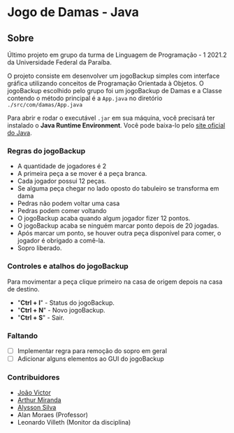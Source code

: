 # Jogo de Damas - Java

## Sobre

 Último projeto em grupo da turma de Linguagem de Programação - 1 2021.2 da Universidade Federal da Paraíba.

 O projeto consiste em desenvolver um jogoBackup simples com interface gráfica utilizando conceitos de Programação Orientada à Objetos. O jogoBackup escolhido pelo grupo foi um jogoBackup de Damas e a Classe contendo o método principal é a `App.java` no diretório `./src/com/damas/App.java`

 Para abrir e rodar o executável `.jar` em sua máquina, você precisará ter instalado o **Java Runtime Environment**. Você pode baixa-lo pelo [site oficial do Java](https://www.java.com/en/download/manual.jsp).

### Regras do jogoBackup

- A quantidade de jogadores é 2
- A primeira peça a se mover é a peça branca.
- Cada jogador possui 12 peças.
- Se alguma peça chegar no lado oposto do tabuleiro se transforma em dama
- Pedras não podem voltar uma casa
- Pedras podem comer voltando
- O jogoBackup acaba quando algum jogador fizer 12 pontos.
- O jogoBackup acaba se ninguém marcar ponto depois de 20 jogadas.
- Após marcar um ponto, se houver outra peça disponível para comer, o jogador é obrigado a comê-la.
- Sopro liberado.

### Controles e atalhos do jogoBackup

 Para movimentar a peça clique primeiro na casa de origem depois na casa de destino.

- "**Ctrl + I**" - Status do jogoBackup.
- "**Ctrl + N**" - Novo jogoBackup.
- "**Ctrl + S**" - Sair.

### Faltando

- [ ] Implementar regra para remoção do sopro em geral
- [ ] Adicionar alguns elementos ao GUI do jogoBackup

### Contribuidores

- [João Victor](https://github.com/joao-victor-da-silva-cirilo)
- [Arthur Miranda](https://github.com/ArthurMiranda03)
- [Alysson Silva](https://github.com/ZeAlysson)
- Alan Moraes (Professor)
- Leonardo Villeth (Monitor da disciplina)
